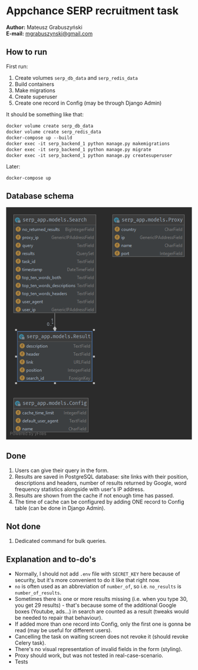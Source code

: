 # Appchance SERP recruitment task
**Author:** Mateusz Grabuszyński  
**E-mail:** mgrabuszynski@gmail.com

## How to run
First run:
1. Create volumes `serp_db_data` and `serp_redis_data`
2. Build containers
3. Make migrations
4. Create superuser
5. Create one record in Config (may be through Django Admin)

It should be something like that:
```
docker volume create serp_db_data
docker volume create serp_redis_data
docker-compose up --build
docker exec -it serp_backend_1 python manage.py makemigrations
docker exec -it serp_backend_1 python manage.py migrate
docker exec -it serp_backend_1 python manage.py createsuperuser
```

Later:
```
docker-compose up
```

## Database schema
![alt text](readme_files/db_schema.png "Database schema image")

## Done
1. Users can give their query in the form.
2. Results are saved in PostgreSQL database: site links with their position, descriptions and headers, number of results returned by Google, word frequency statistics alongside with user's IP address.
3. Results are shown from the cache if not enough time has passed.
4. The time of cache can be configured by adding ONE record to Config table (can be done in Django Admin).

## Not done
1. Dedicated command for bulk queries.

## Explanation and to-do's
* Normally, I should not add `.env` file with `SECRET_KEY` here because of security, but it's more convenient to do it like that right now.
* `no` is often used as an abbreviation of `number_of`, so i.e. `no_results` is `number_of_results`.
* Sometimes there is one or more results missing (i.e. when you type 30, you get 29 results) - that's because some of the additional Google boxes (Youtube, ads...) in search are counted as a result (tweaks would be needed to repair that behaviour).
* If added more than one record into Config, only the first one is gonna be read (may be useful for different users).
* Cancelling the task on waiting screen does not revoke it (should revoke Celery task).
* There's no visual representation of invalid fields in the form (styling).
* Proxy should work, but was not tested in real-case-scenario.
* Tests
